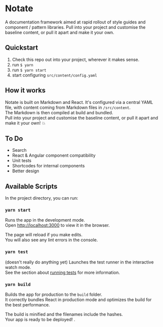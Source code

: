 # Notate

A documentation framework aimed at rapid rollout of style guides and component / pattern libraries.
Pull into your project and customise the baseline content, or pull it apart and make it your own.

## Quickstart
1. Check this repo out into your project, wherever it makes sense. 
2. run `$ yarn`
3. run `$ yarn start`
4. start configuring `src/content/config.yaml`

## How it works
Notate is built on Markdown and React. It's configured via a central YAML file, with content coming from Markdown files in `/src/content`.  
The Markdown is then compiled at build and bundled.  
Pull into your project and customise the baseline content, or pull it apart and make it your own! :boom:

## To Do
* Search
* React & Angular component compatibility
* Unit tests
* Shortcodes for internal components
* Better design
  

## Available Scripts

In the project directory, you can run:

### `yarn start`

Runs the app in the development mode.<br>
Open [http://localhost:3000](http://localhost:3000) to view it in the browser.

The page will reload if you make edits.<br>
You will also see any lint errors in the console.

### `yarn test` 
(doesn't really do anything yet)
Launches the test runner in the interactive watch mode.<br>
See the section about [running tests](#running-tests) for more information.

### `yarn build`

Builds the app for production to the `build` folder.<br>
It correctly bundles React in production mode and optimizes the build for the best performance.

The build is minified and the filenames include the hashes.<br>
Your app is ready to be deployed!
.
